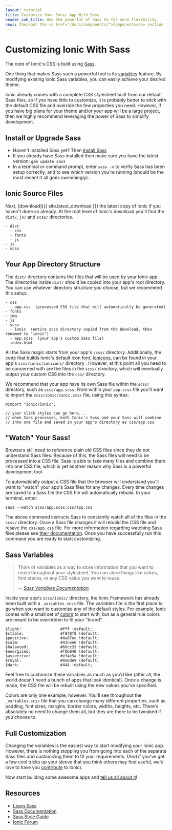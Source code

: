 ```yaml
---
layout: tutorial
title: Customize Your Ionic App With Sass
header_sub_title: Use the powerful of Sass to for more flexibility
news: Checkout the <a href="/docs/components/">Components</a> section to see what Ionic already has
---
```


Customizing Ionic With Sass
====

The core of Ionic's CSS is built using [Sass](http://sass-lang.com/).

One thing that makes Sass such a powerful tool is its [variables](http://sass-lang.com/guide#variables) feature. By modifying existing Ionic Sass variables, you can easily achieve your desired theme.

Ionic already comes with a complete CSS stylesheet built from our default Sass files, so if you have little to customize, it is probably better to stick with the default CSS file and override the few properties you need. However, if you have big plans for your theme and/or your app will be a large project, then we highly recommend leveraging the power of Sass to simplify development.


## Install or Upgrade Sass

- Haven't installed Sass yet? Then [Install Sass](http://Sass-lang.com/install)
- If you already have Sass installed then make sure you have the latest version: `gem update sass`
- In a terminal or command prompt, enter `sass -v` to verify Sass has been setup correctly, and to see which version you're running (should be the most recent if all goes swimmingly).


## Ionic Source Files

Next, [download]({{ site.latest_download }}) the latest copy of Ionic if you haven't done so already. At the root level of Ionic's download you'll find the `dist/`, `js/` and `scss/` directories.

    - dist
      - css
      - fonts
      - js
    - js
    - scss

## Your App Directory Structure

The `dist/` directory contains the files that will be used by your Ionic app. The directories inside `dist/` should be copied into your app's root directory. You can use whatever directory structure you choose, but we recommend this setup:

    - css
      - app.css  (processed CSS file that will automatically be generated)
    - fonts
    - img
    - js
    - scss
      - ionic  (entire scss directory copied from the download, then renamed to "ionic")
      - app.scss  (your app's custom Sass file)
    - index.html

All the Sass magic starts from your app's `scss/` directory. Additionally, the code that builds Ionic's default icon font, [Ionicons](http://ionicons.com/), can be found in your app's `scss/ionic/ionicons/` directory . However, at this point all you need to be concerned with are the files in the `scss/` directory, which will eventually output your custom CSS into the `css/` directory.

We recommend that your app have its own Sass file within the `scss/` directory, such as `scss/app.scss`. From within your `app.scss` file you'll want to import the `scss/ionic/ionic.scss` file, using this syntax:

    @import "ionic/ionic";

    // your slick styles can go here...
    // when Sass processes, both Ionic's Sass and your Sass will combine 
    // into one file and saved in your app's directory as css/app.css

## "Watch" Your Sass!

Browsers still need to reference plain old CSS files since they do not understand Sass files. Because of this, the Sass files will need to be processed into a CSS file. Sass is able to take many files and combine them into one CSS file, which is yet another reason why Sass is a powerful development tool.

To automatically output a CSS file that the browser will understand you'll want to "watch" your app's Sass files for any changes. Every time changes are saved to a Sass file the CSS file will automatically rebuild. In your terminal, enter:

    sass --watch scss/app.scss:css/app.css

The above command instructs Sass to constantly watch all of the files in the `scss/` directory. Once a Sass file changes it will rebuild the CSS file and resave the `css/app.css` file. For more information regarding watching Sass files please see [their documentation](http://sass-lang.com/documentation/file.SASS_REFERENCE.html). Once you have successfully run this command you are ready to start customizing.

## Sass Variables

> Think of variables as a way to store information that you want to reuse throughout your stylesheet. You can store things like colors, font stacks, or any CSS value you want to reuse.
>
> -- <cite>[Sass Variables Documentation](http://sass-lang.com/guide#variables)</cite>

Inside your app's `scss/ionic/` directory, the Ionic Framework has already been built with a `_variables.scss` file. The variables file is the first place to go when you want to customize any of the default styles. For example, Ionic comes with a small set of [colors](/docs/components/#colors) to start with, but as a general rule colors are meant to be overridden to fit your "brand". 

    $light:                 #fff !default;
    $stable:                #f8f8f8 !default;
    $positive:              #4a87ee !default;
    $calm:                  #43cee6 !default;
    $balanced:              #66cc33 !default;
    $energized:             #f0b840 !default;
    $assertive:             #ef4e3a !default;
    $royal:                 #8a6de9 !default;
    $dark:                  #444 !default; 

Feel free to customize these variables as much as you'd like (after all, the world doesn't need a bunch of apps that look identical). Once a change is made, the CSS file will be rebuilt using the new values you've specified.

Colors are only one example, however. You'll see throughout the `_variables.scss` file that you can change many different properties, such as padding, font sizes, margins, border colors, widths, heights, etc. There's absolutely no need to change them all, but they are there to be tweaked if you choose to.


## Full Customization

Changing the variables is the easiest way to start modifying your Ionic app. However, there is nothing stopping you from going into each of the separate Sass files and customizing them to fit your requirements. (And if you've got a few cool tricks up your sleeve that you think others may find useful, we'd love to have you [contribute](/contribute/) to Ionic).

Now start building some awesome apps and [tell us all about it](/examples/submit.html)!

## Resources

- [Learn Sass](http://sass-lang.com/guide)
- [Sass Documentation](http://sass-lang.com/documentation/file.SASS_REFERENCE.html)
- [Sass Style Guide](http://css-tricks.com/sass-style-guide/)
- [Ionic Forum](http://forum.ionicframework.com/)

